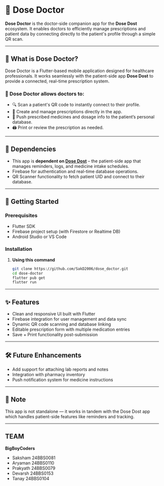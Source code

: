 # 💊 Dose Doctor

**Dose Doctor** is the doctor-side companion app for the **Dose Dost** ecosystem. It enables doctors to efficiently manage prescriptions and patient data by connecting directly to the patient's profile through a simple QR scan.

---

## 📱 What is Dose Doctor?

Dose Doctor is a Flutter-based mobile application designed for healthcare professionals. It works seamlessly with the patient-side app **Dose Dost** to provide a connected, real-time prescription system.

### 🔗 Dose Doctor allows doctors to:
- 🔍 Scan a patient's QR code to instantly connect to their profile.
- 🧾 Create and manage prescriptions directly in the app.
- 💾 Push prescribed medicines and dosage info to the patient’s personal database.
- 🖨️ Print or review the prescription as needed.

---

## 🧩 Dependencies

- This app is **dependent on [Dose Dost](https://github.com/SakD2006/dosedost.git)** – the patient-side app that manages reminders, logs, and medicine intake schedules.
- Firebase for authentication and real-time database operations.
- QR Scanner functionality to fetch patient UID and connect to their database.

---

## 🚀 Getting Started

### Prerequisites

- Flutter SDK
- Firebase project setup (with Firestore or Realtime DB)
- Android Studio or VS Code

### Installation
1. **Using this command**
    ```bash
    git clone https://github.com/SakD2006/dose_doctor.git
    cd dose-doctor
    flutter pub get
    flutter run

---

## ✨ Features

- Clean and responsive UI built with Flutter
- Firebase integration for user management and data sync
- Dynamic QR code scanning and database linking
- Editable prescription form with multiple medication entries
- Save + Print functionality post-submission

---

## 🛠️ Future Enhancements

- Add support for attaching lab reports and notes
- Integration with pharmacy inventory
- Push notification system for medicine instructions

---

## 📣 Note

This app is not standalone — it works in tandem with the Dose Dost app which handles patient-side features like reminders and tracking.

---

## TEAM

**BigBoyCoders**
- Saksham 24BBS0081
- Aryaman 24BBS0110
- Prakyath 24BBS0079
- Devarsh 24BBS0153
- Tanay 24BBS0104

